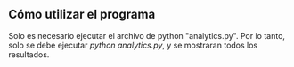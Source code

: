 ## Cómo utilizar el programa

Solo es necesario ejecutar el archivo de python "analytics.py".
Por lo tanto, solo se debe ejecutar *python analytics.py*, y se mostraran todos los resultados.